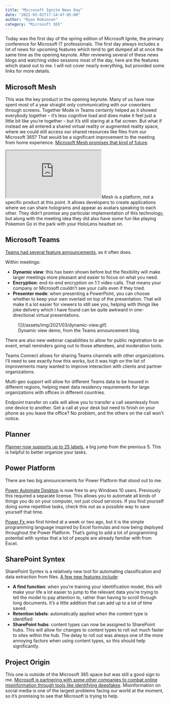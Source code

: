 ```yaml
---
title: "Microsoft Ignite News Day"
date: "2021-03-02T17:14:47-05:00"
author: "Ryan Robinson"
category: "Microsoft 365"
---
```


Today was the first day of the spring edition of Microsoft Ignite, the primary conference for Microsoft IT professionals. The first day always includes a lot of news for upcoming features which tend to get dumped all at once the same time as the opening keynote. After reviewing several of these news blogs and watching video sessions most of the day, here are the features which stand out to me. I will not cover nearly everything, but provided some links for more details.

## Microsoft Mesh

This was the key product in the opening keynote. Many of us have now spent most of a year straight only communicating with our coworkers through screens. Together Mode in Teams certainly helped as it showed everybody together – it’s less cognitive load and does make it feel just a little bit like you’re together – but it’s still staring at a flat screen. But what if instead we all entered a shared virtual reality or augmented reality space, where we could still access our shared resources like files from our Microsoft 365? That would be a significant improvement to the meeting from home experience. [Microsoft Mesh promises that kind of future](https://www.cnet.com/news/microsoft-mesh-will-teleport-you-in-ar-and-vr-to-play-with-others-across-lots-of-devices/).

<iframe allow="accelerometer; autoplay; clipboard-write; encrypted-media; gyroscope; picture-in-picture" allowfullscreen="" loading="lazy" src="https://www.youtube.com/embed/Jd2GK0qDtRg?feature=oembed" title="Introducing Microsoft Mesh"></iframe>Mesh is a platform, not a specific product at this point. It allows developers to create applications where we can share holograms and appear as avatars speaking to each other. They didn’t promise any particular implementation of this technology, but along with the meeting idea they did also have some fun like playing Pokemon Go in the park with your HoloLens headset on.

## Microsoft Teams

[Teams had several feature announcements](https://techcommunity.microsoft.com/t5/microsoft-teams-blog/what-s-new-in-microsoft-teams-microsoft-ignite-2021/ba-p/2118226), as it often does.

Within meetings:

- **Dynamic view**: this has been shown before but the flexibility will make larger meetings more pleasant and easier to focus on what you need.
- **Encryption**: end-to-end encryption on 1:1 video calls. That means your company or Microsoft couldn’t see your calls even if they tried.
- **Presenter mode**: when presenting a PowerPoint, you can choose whether to keep your own overlaid on top of the presentation. That will make it a lot easier for viewers to still see you, helping with things like joke delivery which I have found can be quite awkward in one-directional virtual presentations.

<figure>![](/assets/img/2021/03/dynamic-view.gif)<figcaption>Dynamic view demo, from the Teams announcement blog.</figcaption></figure>There are also new webinar capabilities to allow for public registration to an event, email reminders going out to those attendees, and moderation tools.

Teams Connect allows for sharing Teams channels with other organizations. I’ll need to see exactly how this works, but it was high on the list of improvements many wanted to improve interaction with clients and partner organizations.

Multi-geo support will allow for different Teams data to be housed in different regions, helping meet data residency requirements for large organizations with offices in different countries.

Endpoint transfer on calls will allow you to transfer a call seamlessly from one device to another. Get a call at your desk but need to finish on your phone as you leave the office? No problem, and the others on the call won’t notice.

## Planner

[Planner now supports up to 25 labels](https://techcommunity.microsoft.com/t5/planner-blog/add-up-to-25-embedded-editable-labels-to-your-tasks/ba-p/2174399), a big jump from the previous 5. This is helpful to better organize your tasks.

## Power Platform

There are two big announcements for Power Platform that stood out to me.

[Power Automate Desktop](https://flow.microsoft.com/en-us/blog/automate-tasks-with-power-automate-desktop-for-windows-10-no-additional-cost/) is now free to any Windows 10 users. Previously this required a separate license. This allows you to automate all kinds of things you do on your computer, not just cloud services. If you find yourself doing some repetitive tasks, check this out as a possible way to save yourself that time.

[Power Fx ](https://powerapps.microsoft.com/en-us/blog/what-is-microsoft-power-fx/)was first hinted at a week or two ago, but it is the simple programming language inspired by Excel formulas and now being deployed throughout the Power Platform. That’s going to add a lot of programming potential with syntax that a lot of people are already familiar with from Excel.

## SharePoint Syntex

SharePoint Syntex is a relatively new tool for automating classification and data extraction from files. [A few new features include](https://techcommunity.microsoft.com/t5/sharepoint-syntex/learn-more-about-the-future-of-sharepoint-syntex-at-microsoft/ba-p/2178173):

- **A find function**: when you’re training your identification model, this will make your life a lot easier to jump to the relevant data you're trying to tell the model to pay attention to, rather than having to scroll through long documents. It’s a little addition that can add up to a lot of time saved.
- **Retention labels**: automatically applied when the content type is identified
- **SharePoint hubs**: content types can now be assigned to SharePoint hubs. This will allow for changes to content types to roll out much faster to sites within the hub. The delay to roll out was always one of the more annoying factors when using content types, so this should help significantly.

## Project Origin

This one is outside of the Microsoft 365 space but was still a good sign to me. [Microsoft is partnering with some other companies to combat online misinformation through tools like identifying deepfakes](https://innovation.microsoft.com/en-us/project-origin). Misinformation on social media is one of the largest problems facing our world at the moment, so it’s promising to see that Microsoft is trying to help.
